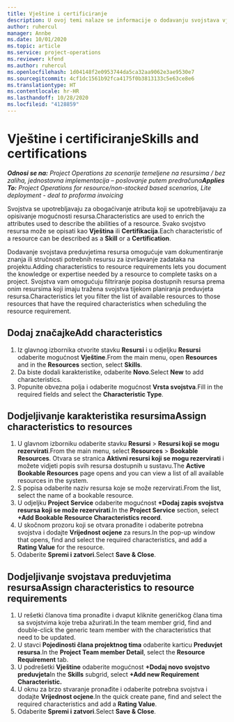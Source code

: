 ```yaml
---
title: Vještine i certificiranje
description: U ovoj temi nalaze se informacije o dodavanju svojstava vještina i certificiranja resursima.
author: ruhercul
manager: Annbe
ms.date: 10/01/2020
ms.topic: article
ms.service: project-operations
ms.reviewer: kfend
ms.author: ruhercul
ms.openlocfilehash: 1d04148f2e0953744da5ca32aa9062e3ae9530e7
ms.sourcegitcommit: 4cf1dc1561b92fca4175f0b3813133c5e63ce8e6
ms.translationtype: HT
ms.contentlocale: hr-HR
ms.lasthandoff: 10/28/2020
ms.locfileid: "4128859"
---
```

# <a name="skills-and-certifications"></a><span data-ttu-id="65559-103">Vještine i certificiranje</span><span class="sxs-lookup"><span data-stu-id="65559-103">Skills and certifications</span></span>
<span data-ttu-id="65559-104">_**Odnosi se na:** Project Operations za scenarije temeljene na resursima / bez zaliha, jednostavna implementacija – poslovanje putem predračuna_</span><span class="sxs-lookup"><span data-stu-id="65559-104">_**Applies To:** Project Operations for resource/non-stocked based scenarios, Lite deployment - deal to proforma invoicing_</span></span>

<span data-ttu-id="65559-105">Svojstva se upotrebljavaju za obogaćivanje atributa koji se upotrebljavaju za opisivanje mogućnosti resursa.</span><span class="sxs-lookup"><span data-stu-id="65559-105">Characteristics are used to enrich the attributes used to describe the abilities of a resource.</span></span> <span data-ttu-id="65559-106">Svako svojstvo resursa može se opisati kao **Vještina** ili **Certifikacija**.</span><span class="sxs-lookup"><span data-stu-id="65559-106">Each characteristic of a resource can be described as a **Skill** or a **Certification**.</span></span>

<span data-ttu-id="65559-107">Dodavanje svojstava preduvjetima resursa omogućuje vam dokumentiranje znanja ili stručnosti potrebnih resursu za izvršavanje zadataka na projektu.</span><span class="sxs-lookup"><span data-stu-id="65559-107">Adding characteristics to resource requirements lets you document the knowledge or expertise needed by a resource to complete tasks on a project.</span></span> <span data-ttu-id="65559-108">Svojstva vam omogućuju filtriranje popisa dostupnih resursa prema onim resursima koji imaju tražena svojstva tijekom planiranja preduvjeta resursa.</span><span class="sxs-lookup"><span data-stu-id="65559-108">Characteristics let you filter the list of available resources to those resources that have the required characteristics when scheduling the resource requirement.</span></span>

## <a name="add-characteristics"></a><span data-ttu-id="65559-109">Dodaj značajke</span><span class="sxs-lookup"><span data-stu-id="65559-109">Add characteristics</span></span>

1. <span data-ttu-id="65559-110">Iz glavnog izbornika otvorite stavku **Resursi** i u odjeljku **Resursi** odaberite mogućnost **Vještine**.</span><span class="sxs-lookup"><span data-stu-id="65559-110">From the main menu, open **Resources** and in the **Resources** section, select **Skills**.</span></span>
2. <span data-ttu-id="65559-111">Da biste dodali karakteristike, odaberite **Novo**.</span><span class="sxs-lookup"><span data-stu-id="65559-111">Select **New** to add characteristics.</span></span>
3. <span data-ttu-id="65559-112">Popunite obvezna polja i odaberite mogućnost **Vrsta svojstva**.</span><span class="sxs-lookup"><span data-stu-id="65559-112">Fill in the required fields and select the **Characteristic Type**.</span></span>

## <a name="assign-characteristics-to-resources"></a><span data-ttu-id="65559-113">Dodjeljivanje karakteristika resursima</span><span class="sxs-lookup"><span data-stu-id="65559-113">Assign characteristics to resources</span></span>

1. <span data-ttu-id="65559-114">U glavnom izborniku odaberite stavku **Resursi** > **Resursi koji se mogu rezervirati**.</span><span class="sxs-lookup"><span data-stu-id="65559-114">From the main menu, select **Resources** > **Bookable Resources**.</span></span> <span data-ttu-id="65559-115">Otvara se stranica **Aktivni resursi koji se mogu rezervirati** i možete vidjeti popis svih resursa dostupnih u sustavu.</span><span class="sxs-lookup"><span data-stu-id="65559-115">The **Active Bookable Resources** page opens and you can view a list of all available resources in the system.</span></span>
2. <span data-ttu-id="65559-116">S popisa odaberite naziv resursa koje se može rezervirati.</span><span class="sxs-lookup"><span data-stu-id="65559-116">From the list, select the name of a bookable resource.</span></span>
3. <span data-ttu-id="65559-117">U odjeljku **Project Service** odaberite mogućnost **+Dodaj zapis svojstva resursa koji se može rezervirati**.</span><span class="sxs-lookup"><span data-stu-id="65559-117">In the **Project Service** section, select **+Add Bookable Resource Characteristics record**.</span></span>
4. <span data-ttu-id="65559-118">U skočnom prozoru koji se otvara pronađite i odaberite potrebna svojstva i dodajte **Vrijednost ocjene** za resurs.</span><span class="sxs-lookup"><span data-stu-id="65559-118">In the pop-up window that opens, find and select the required characteristics, and add a **Rating Value** for the resource.</span></span>
5. <span data-ttu-id="65559-119">Odaberite **Spremi i zatvori**.</span><span class="sxs-lookup"><span data-stu-id="65559-119">Select **Save & Close**.</span></span>

## <a name="assign-characteristics-to-resource-requirements"></a><span data-ttu-id="65559-120">Dodjeljivanje svojstava preduvjetima resursa</span><span class="sxs-lookup"><span data-stu-id="65559-120">Assign characteristics to resource requirements</span></span>

1. <span data-ttu-id="65559-121">U rešetki članova tima pronađite i dvaput kliknite generičkog člana tima sa svojstvima koje treba ažurirati.</span><span class="sxs-lookup"><span data-stu-id="65559-121">In the team member grid, find and double-click the generic team member with the characteristics that need to be updated.</span></span>
2. <span data-ttu-id="65559-122">U stavci **Pojedinosti člana projektnog tima** odaberite karticu **Preduvjet resursa**.</span><span class="sxs-lookup"><span data-stu-id="65559-122">In the **Project Team member Detail**, select the **Resource Requirement** tab.</span></span>
3. <span data-ttu-id="65559-123">U podrešetki **Vještine** odaberite mogućnost **+Dodaj novo svojstvo preduvjeta**</span><span class="sxs-lookup"><span data-stu-id="65559-123">In the **Skills** subgrid, select **+Add new Requirement Characteristic.**</span></span>
4. <span data-ttu-id="65559-124">U oknu za brzo stvaranje pronađite i odaberite potrebna svojstva i dodajte **Vrijednost ocjene**.</span><span class="sxs-lookup"><span data-stu-id="65559-124">In the quick create pane, find and select the required characteristics and add a **Rating Value**.</span></span>
5. <span data-ttu-id="65559-125">Odaberite **Spremi i zatvori**.</span><span class="sxs-lookup"><span data-stu-id="65559-125">Select **Save & Close**.</span></span>
